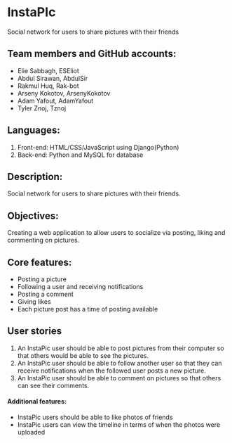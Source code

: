 # InstaPIc
Social network for users to share pictures with their friends
<br/>

<h2>Team members and GitHub accounts:</h2>

<ul>
  <li>Elie Sabbagh, ESEliot</li>
  <li>Abdul Sirawan, AbdulSir </li>
  <li>Rakmul Huq, Rak-bot</li>
  <li>Arseny Kokotov, ArsenyKokotov</li>
  <li>Adam Yafout, AdamYafout</li>
  <li>Tyler Znoj, Tznoj</li>
</ul>  
    
    
<h2>Languages:</h2> 
<ol>
  <li>Front-end: HTML/CSS/JavaScript using Django(Python)</li>
  <li>Back-end: Python and MySQL for database</li>
</ol>
<h2>Description:</h2>
<p>Social network for users to share pictures with their friends. <br /></p>

<h2>Objectives:</h2>
<p> Creating a web application to allow users to socialize via posting, liking and commenting on pictures. <br /></p>

<h2>Core features:</h2>
<ul>
	<li> Posting a picture <br /></li>
	<li> Following a user and receiving notifications <br /></li>
	<li> Posting a comment  <br /></li>
	<li> Giving likes <br /></li>
	<li> Each picture post has a time of posting available <br /></li>
</ul>

<h2>User stories</h2>
<ol>
<li>An InstaPic user should be able to post pictures from their computer so that others would be able to see the pictures.</li>
<li>An InstaPic user should be able to follow another user so that they can receive notifications when the followed user posts a new picture.</li>
<li>An InstaPic user should be able to comment on pictures so that others can see their comments.</li>
</ol>



<h4> Additional features: </h4>
 <ul>
 <li> InstaPic users should be able to like photos of friends<br /></li>
 <li>  InstaPic users can view the timeline in terms of when the photos were uploaded<br /></li>
 </ul>

    
